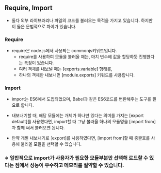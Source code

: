 
## Require, Import

- 둘다 외부 라이브러리나 파일의 코드를 불러오는 목적을 가지고 있습니다. 하지만 이 둘은 문법적으로 차이가 있습니다.

### Require

 - require은 node.js에서 사용되는 commonjs키워드입니다. 
    - require를 사용하여 모듈을 불러올 때는, 마치 변수에 값을 할당하듯 진행한다는 특징이 있습니다.
    - 여러 객체를 내보낼 때는 [exports.variable] 형태를,
    - 하나의 객체만 내보내면 [module.exports] 키워드를 사용합니다.

### Import

 - import는 ES6에서 도입되었으며, Babel과 같은 ES6코드를 변환해주는 도구를 필요로 합니다.
 - 내보내기할 때, 해당 모듈에는 개체가 하나만 있다는 의미를 가지는 [export default]를 사용했다면, import할 때 그냥 불러올 하나의 모듈명을 [import from]과 함께 써서 불러오면 됩니다.

 - 만약 개별 내보내기로 [export]를 사용하였다면, [import from]할 때 중괄호를 사용해 불러올 모듈을 선택할 수 있습니다.

### ※ 일반적으로 import가 사용자가 필요한 모듈부분만 선택해 로드할 수 있다는 점에서 성능이 우수하고 메모리를 절약할 수 있습니다.
